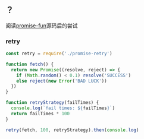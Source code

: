 ## ？

阅读[promise-fun](https://github.com/sindresorhus/promise-fun)源码后的尝试

### retry

````javascript
const retry = require('./promise-retry')

function fetch() {
  return new Promise((resolve, reject) => {
    if (Math.random() < 0.1) resolve('SUCCESS')
    else reject(new Error('BAD LUCK'))
  })
}

function retryStrategy(failTimes) {
  console.log(`fail times: ${failTimes}`)
  return failTimes * 100
}

retry(fetch, 100, retryStrategy).then(console.log)
````